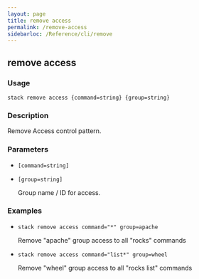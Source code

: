```yaml
---
layout: page
title: remove access
permalink: /remove-access
sidebarloc: /Reference/cli/remove
---
```


## remove access

### Usage

`stack remove access {command=string} {group=string}`

### Description

Remove Access control pattern.

### Parameters
* `[command=string]`
* `[group=string]`

   Group name / ID for access.

### Examples

* `stack remove access command="*" group=apache`

   Remove "apache" group access to all "rocks" commands

* `stack remove access command="list*" group=wheel`

   Remove "wheel" group access to all "rocks list" commands



